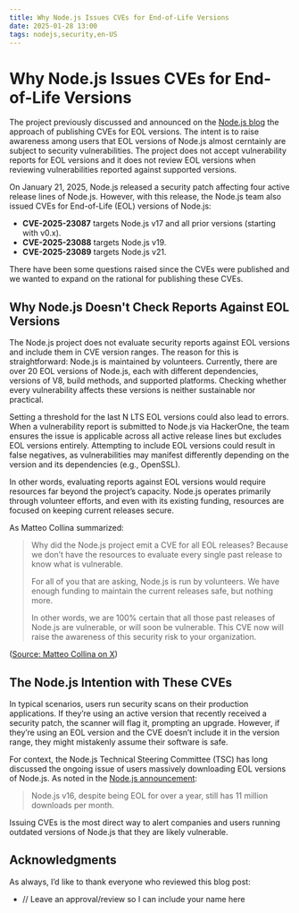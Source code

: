 ```yaml
---
title: Why Node.js Issues CVEs for End-of-Life Versions
date: 2025-01-28 13:00
tags: nodejs,security,en-US
---
```


# Why Node.js Issues CVEs for End-of-Life Versions

The project previously discussed and announced on the [Node.js blog](https://nodejs.org/en/blog/vulnerability/upcoming-cve-for-eol-versions) the approach of publishing CVEs for EOL versions. The intent is to raise awareness among users that EOL versions of Node.js almost cerntainly are subject to security vulnerabilities. The project does not accept vulnerability reports for EOL versions and it does not review EOL versions when reviewing vulnerabilities reported against supported versions.

On January 21, 2025, Node.js released a security patch affecting four active release lines of Node.js.
However, with this release, the Node.js team also issued CVEs for End-of-Life (EOL) versions of Node.js:

- **CVE-2025-23087** targets Node.js v17 and all prior versions (starting with v0.x).
- **CVE-2025-23088** targets Node.js v19.
- **CVE-2025-23089** targets Node.js v21.

There have been some questions raised since the CVEs were published and we wanted to expand on the rational for publishing these CVEs.

## Why Node.js Doesn't Check Reports Against EOL Versions

The Node.js project does not evaluate security reports against EOL versions and include them in
CVE version ranges. The reason for this is straightforward: Node.js is maintained by volunteers.
Currently, there are over 20 EOL versions of Node.js, each with different dependencies, versions of V8, build methods,
and supported platforms. Checking whether every vulnerability affects these versions is neither sustainable nor practical.

Setting a threshold for the last N LTS EOL versions could also lead to errors. When a vulnerability report is submitted to
Node.js via HackerOne, the team ensures the issue is applicable across all active release lines but
excludes EOL versions entirely. Attempting to include EOL versions could result in false negatives, as vulnerabilities may
manifest differently depending on the version and its dependencies (e.g., OpenSSL).

In other words, evaluating reports against EOL versions would require resources far beyond the project’s capacity.
Node.js operates primarily through volunteer efforts, and even with its existing funding,
resources are focused on keeping current releases secure.

As Matteo Collina summarized:

> Why did the Node.js project emit a CVE for all EOL releases? Because we don’t have the resources to evaluate every single past release to know what is vulnerable.
>
> For all of you that are asking, Node.js is run by volunteers. We have enough funding to maintain the current releases safe, but nothing more.
>
> In other words, we are 100% certain that all those past releases of Node.js are vulnerable, or will soon be vulnerable. This CVE now will raise the awareness of this security risk to your organization.

([Source: Matteo Collina on X](https://x.com/matteocollina/status/1882892694722101326))

## The Node.js Intention with These CVEs


In typical scenarios, users run security scans on their production applications. If they’re using an active version
that recently received a security patch, the scanner will flag it, prompting an upgrade. However, if they’re using an
EOL version and the CVE doesn’t include it in the version range, they might mistakenly assume their software is safe.

For context, the Node.js Technical Steering Committee (TSC) has long discussed the ongoing issue of users massively
downloading EOL versions of Node.js. As noted in the [Node.js announcement](https://nodejs.org/en/blog/vulnerability/upcoming-cve-for-eol-versions):

> Node.js v16, despite being EOL for over a year, still has 11 million downloads per month.

Issuing CVEs is the most direct way to alert companies and users running outdated versions of Node.js
that they are likely vulnerable.

## Acknowledgments

As always, I’d like to thank everyone who reviewed this blog post:

- // Leave an approval/review so I can include your name here

